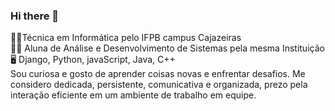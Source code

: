 ### Hi there 👋

<!--
**milenalinsb/milenalinsb** is a ✨ _special_ ✨ repository because its `README.md` (this file) appears on your GitHub profile.
-->
👩‍🎓Técnica em Informática pelo IFPB campus Cajazeiras  <br>
👩‍💻 Aluna de Análise e Desenvolvimento de Sistemas pela mesma Instituição <br>
🖥️ Django, Python, javaScript, Java, C++ <br>
Sou curiosa e gosto de aprender coisas novas e enfrentar desafios. Me considero dedicada, persistente, comunicativa e organizada, prezo pela interação eficiente em um ambiente de trabalho em equipe.

